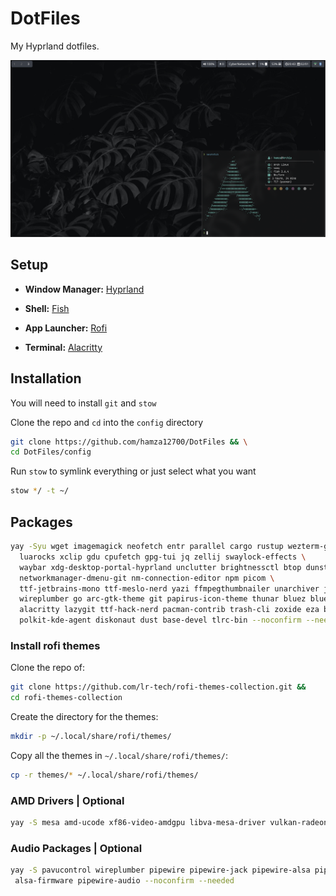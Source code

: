 # DotFiles

My Hyprland dotfiles.

![HomeScreen](./screenshots/screenshot.png)

## Setup

- **Window Manager:** [Hyprland](https://hyprland.org/)

- **Shell:** [Fish](https://github.com/fish-shell/fish-shell)

- **App Launcher:** [Rofi](https://github.com/davatorium/rofi)

- **Terminal:** [Alacritty](https://github.com/alacritty/alacritty)

## Installation

You will need to install `git` and `stow`

Clone the repo and `cd` into the `config` directory

```bash
git clone https://github.com/hamza12700/DotFiles && \
cd DotFiles/config
```

Run `stow` to symlink everything or just select what you want

```bash
stow */ -t ~/
```

## Packages

```bash
yay -Syu wget imagemagick neofetch entr parallel cargo rustup wezterm-git podman qjackctl ly firefox yt-dlp grim slurp hyprland-git copyq mpv gnome-keyring fish wf-recorder \
  luarocks xclip gdu cpufetch gpg-tui jq zellij swaylock-effects \
  waybar xdg-desktop-portal-hyprland unclutter brightnessctl btop dunst fd fzf github-cli network-manager-applet \
  networkmanager-dmenu-git nm-connection-editor npm picom \
  ttf-jetbrains-mono ttf-meslo-nerd yazi ffmpegthumbnailer unarchiver jq poppler fd ripgrep fzf zoxide \
  wireplumber go arc-gtk-theme git papirus-icon-theme thunar bluez bluez-utils ripgrep cliphist feh swaybg ranger \
  alacritty lazygit ttf-hack-nerd pacman-contrib trash-cli zoxide eza bat starship nodejs rofi unzip \
  polkit-kde-agent diskonaut dust base-devel tlrc-bin --noconfirm --needed
```
### Install rofi themes

Clone the repo of:

```bash
git clone https://github.com/lr-tech/rofi-themes-collection.git &&
cd rofi-themes-collection
```

Create the directory for the themes:

```bash
mkdir -p ~/.local/share/rofi/themes/
```
Copy all the themes in `~/.local/share/rofi/themes/`:

```bash
cp -r themes/* ~/.local/share/rofi/themes/
```

### AMD Drivers | Optional

```bash
yay -S mesa amd-ucode xf86-video-amdgpu libva-mesa-driver vulkan-radeon --noconfirm --needed
```

### Audio Packages | Optional

```bash
yay -S pavucontrol wireplumber pipewire pipewire-jack pipewire-alsa pipewire-pulse alsa-utils \
 alsa-firmware pipewire-audio --noconfirm --needed
```
